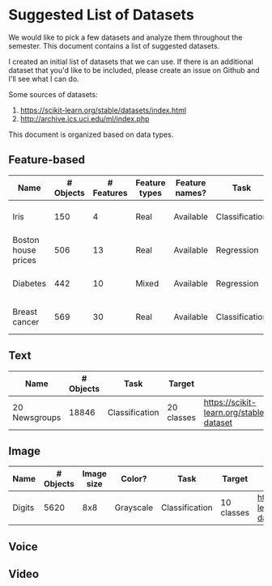# Suggested List of Datasets

We would like to pick a few datasets and analyze them throughout the semester. This document contains a list of suggested datasets.

I created an initial list of datasets that we can use. If there is an additional dataset that you'd like to be included, please create an issue on Github and I'll see what I can do.

Some sources of datasets:

1. https://scikit-learn.org/stable/datasets/index.html
1. http://archive.ics.uci.edu/ml/index.php

This document is organized based on data types.

## Feature-based

 Name | # Objects | # Features | Feature types | Feature names? | Task | Target | URL
 --- | --- | --- | --- | --- | --- | --- | ---
Iris | 150 | 4 | Real | Available | Classification | 3 classes | https://scikit-learn.org/stable/datasets/index.html#iris-dataset
Boston house prices | 506 | 13 | Real | Available | Regression | Real | https://scikit-learn.org/stable/datasets/index.html#boston-dataset
Diabetes | 442 | 10 | Mixed | Available | Regression | Real | https://scikit-learn.org/stable/datasets/index.html#diabetes-dataset
Breast cancer | 569 | 30 | Real | Available | Classification | 2 classes | https://scikit-learn.org/stable/datasets/index.html#breast-cancer-dataset

## Text

Name | # Objects | Task | Target | URL
--- | --- | --- | --- | ---
20 Newsgroups | 18846 | Classification | 20 classes | https://scikit-learn.org/stable/datasets/index.html#newsgroups-dataset

## Image

Name | # Objects | Image size | Color? | Task | Target | URL
--- | --- | --- | --- | --- | --- | ---
Digits | 5620 | 8x8 | Grayscale | Classification | 10 classes | https://scikit-learn.org/stable/datasets/index.html#digits-dataset

## Voice

## Video
